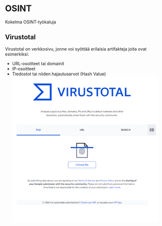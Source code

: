 # OSINT
Kokelma OSINT-työkaluja

## Virustotal
Virustotal on verkkosivu, jonne voi syöttää erilaisia artifakteja joita ovat esimerkiksi:
- URL-osoitteet tai domainit
- IP-osoitteet
- Tiedostot tai niiden hajautusarvot (Hash Value)
![Virustotal](./Kuvat/Virustotal2.PNG)
